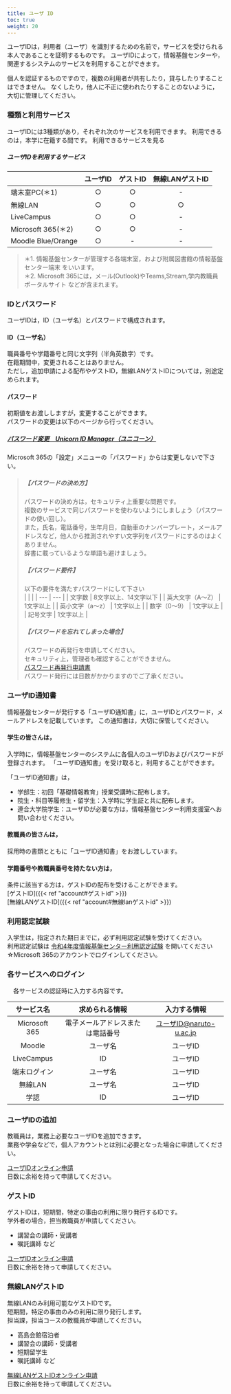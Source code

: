 ```yaml
---
title: ユーザ ID
toc: true
weight: 20
---
```

 ユーザIDは，利用者（ユーザ）を識別するための名前で，サービスを受けられる本人であることを証明するものです。
 ユーザIDによって，情報基盤センターや，関連するシステムのサービスを利用することができます。  

 個人を認証するものですので，複数の利用者が共有したり，貸与したりすることはできません。
 なくしたり，他人に不正に使われたりすることのないように，大切に管理してください。
 
### 種類と利用サービス
ユーザIDには3種類があり，それぞれ次のサービスを利用できます。
利用できるのは，本学に在籍する間です。
利用できるサービスを見る

##### ユーザIDを利用するサービス
|  | ユーザID | ゲストID | 無線LANゲストID |
| --- | :---: | :---: | :---: |
| 端末室PC(＊1) | ○ | ○ |  -  |
| 無線LAN | ○ | ○ | ○ |
| LiveCampus | ○ | ○ |  -  |
| Microsoft 365(＊2) | ○ | ○ |  -  |
| Moodle Blue/Orange | ○ |  -  |  -  |

> ＊1. 情報基盤センターが管理する各端末室，および附属図書館の情報基盤センター端末 をいいます。  
> ＊2. Microsoft 365には，メール(Outlook)やTeams,Stream,学内教職員ポータルサイト などが含まれます。  

### IDとパスワード
ユーザIDは，ID（ユーザ名）とパスワードで構成されます。

#### ID（ユーザ名）
 職員番号や学籍番号と同じ文字列（半角英数字）です。  
 在籍期間中，変更されることはありません。  
 ただし，追加申請による配布やゲストID，無線LANゲストIDについては，別途定められます。  

#### パスワード
 初期値をお渡ししますが，変更することができます。  
 パスワードの変更は以下のページから行ってください。  

##### [パスワード変更　Unicorn ID Manager（ユニコーン）](https://www.naruto-u.ac.jp/unicornidm/user/naruto/password)

Microsoft 365の「設定」メニューの「パスワード」からは変更しないで下さい。  

> ##### 【パスワードの決め方】
> パスワードの決め方は，セキュリティ上重要な問題です。  
 複数のサービスで同じパスワードを使わないようにしましょう（パスワードの使い回し）。  
 また，氏名，電話番号，生年月日，自動車のナンバープレート，メールアドレスなど，他人から推測されやすい文字列をパスワードにするのはよくありません。  
 辞書に載っているような単語も避けましょう。
> ##### 【パスワード要件】
> 以下の要件を満たすパスワードにして下さい  
|  |  |
| --- | --- |
| 文字数  | 8文字以上、14文字以下 |
| 英大文字（A～Z） | 1文字以上 |
| 英小文字（a～z） | 1文字以上 |
| 数字（0～9） | 1文字以上 |
| 記号文字 | 1文字以上 |
>
> ##### 【パスワードを忘れてしまった場合】
> パスワードの再発行を申請してください。  
 セキュリティ上，管理者も確認することができません。  
 [パスワード再発行申請書](pdfs/passwordRE_f.pdf)   
 パスワード発行には日数がかかりますのでご了承ください。  

### ユーザID通知書
 情報基盤センターが発行する「ユーザID通知書」に，ユーザIDとパスワード，メールアドレスを記載しています。
 この通知書は，大切に保管してください。
 
#### 学生の皆さんは，
 入学時に，情報基盤センターのシステムに各個人のユーザIDおよびパスワードが登録されます。
 「ユーザID通知書」を受け取ると，利用することができます。
 
 「ユーザID通知書」は，  

 * 学部生：初回「基礎情報教育」授業受講時に配布します。  
 * 院生・科目等履修生・留学生：入学時に学生証と共に配布します。  
 * 連合大学院学生：ユーザIDが必要な方は，情報基盤センター利用支援室へお問い合わせください。
 

#### 教職員の皆さんは，
 採用時の書類とともに「ユーザID通知書」をお渡ししています。
 
  
#### 学籍番号や教職員番号を持たない方は，
 条件に該当する方は，ゲストIDの配布を受けることができます。  
 [ゲストID]({{< ref "account#ゲストid" >}})  
 [無線LANゲストID]({{< ref "account#無線lanゲストid" >}})
 
### 利用認定試験
 入学生は，指定された期日までに，必ず利用認定試験を受けてください。  
 利用認定試験は [令和4年度情報基盤センター利用認定試験](https://forms.office.com/r/9ALpxeDaFG) を開いてください
 ☆Microsoft 365のアカウントでログインしてください。
 
 
### 各サービスへのログイン
 　各サービスの認証時に入力する内容です。
 
| サービス名 | 求められる情報 | 入力する情報 |
| :---: | :---: | :---: |
| Microsoft 365 | 電子メールアドレスまたは電話番号 | ユーザID@naruto-u.ac.jp |
| Moodle | ユーザ名 | ユーザID |
| LiveCampus | ID | ユーザID |
| 端末ログイン | ユーザ名 | ユーザID |
| 無線LAN | ユーザ名 | ユーザID |
| 学認 | ID | ユーザID |
 
### ユーザIDの追加

教職員は，業務上必要なユーザIDを追加できます。  
業務や学会などで，個人アカウントとは別に必要となった場合に申請してください。  

[ユーザIDオンライン申請](https://forms.office.com/r/D3NGLPVQAz)  
日数に余裕を持って申請してください。

### ゲストID

ゲストIDは，短期間，特定の事由の利用に限り発行するIDです。  
学外者の場合，担当教職員が申請してください。  

- 講習会の講師・受講者
- 嘱託講師 など

[ユーザIDオンライン申請](https://forms.office.com/r/D3NGLPVQAz)  
日数に余裕を持って申請してください。

### 無線LANゲストID

無線LANのみ利用可能なゲストIDです。  
短期間，特定の事由のみの利用に限り発行します。  
担当課，担当コースの教職員が申請してください。  

- 高島会館宿泊者
- 講習会の講師・受講者
- 短期留学生
- 嘱託講師 など

[無線LANゲストIDオンライン申請](https://forms.office.com/r/D3NGLPVQAz)  
 日数に余裕を持って申請してください。